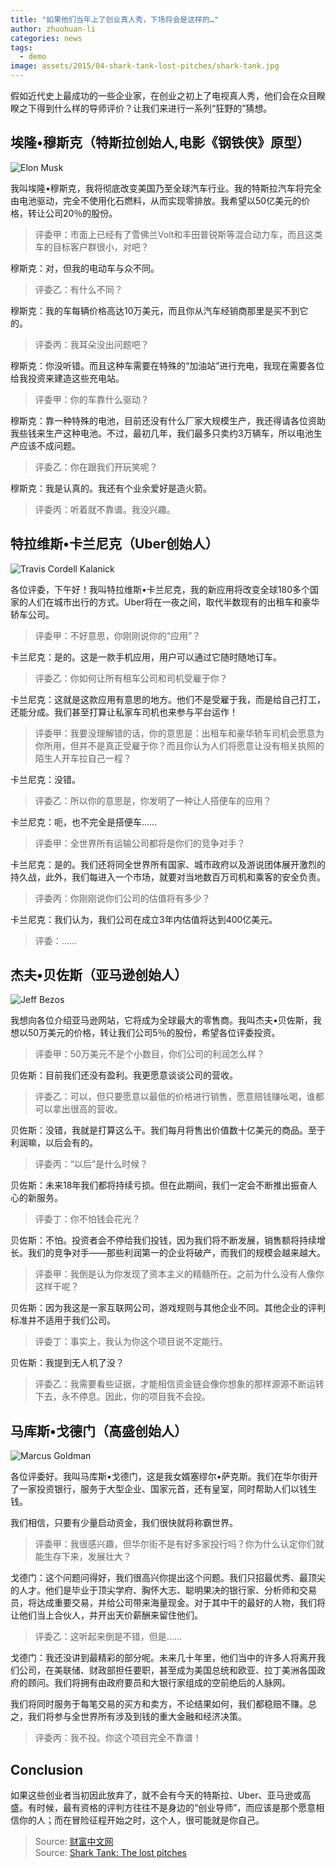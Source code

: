 ```yaml
---
title: "如果他们当年上了创业真人秀，下场将会是这样的…"
author: zhuohuan-li
categories: news
tags:
  - demo
image: assets/2015/04-shark-tank-lost-pitches/shark-tank.jpg
---
```


假如近代史上最成功的一些企业家，在创业之初上了电视真人秀，他们会在众目睽睽之下得到什么样的导师评价？让我们来进行一系列“狂野的”猜想。

## 埃隆•穆斯克（特斯拉创始人,电影《钢铁侠》原型）

![Elon Musk](/assets/2015/04-shark-tank-lost-pitches/elon-musk.jpg)

我叫埃隆•穆斯克，我将彻底改变美国乃至全球汽车行业。我的特斯拉汽车将完全由电池驱动，完全不使用化石燃料，从而实现零排放。我希望以50亿美元的价格，转让公司20％的股份。

> 评委甲：市面上已经有了雪佛兰Volt和丰田普锐斯等混合动力车，而且这类车的目标客户群很小，对吧？

穆斯克：对，但我的电动车与众不同。

> 评委乙：有什么不同？

穆斯克：我的车每辆价格高达10万美元，而且你从汽车经销商那里是买不到它的。

> 评委丙：我耳朵没出问题吧？

穆斯克：你没听错。而且这种车需要在特殊的“加油站”进行充电，我现在需要各位给我投资来建造这些充电站。

> 评委甲：你的车靠什么驱动？

穆斯克：靠一种特殊的电池，目前还没有什么厂家大规模生产，我还得请各位资助我些钱来生产这种电池。不过，最初几年，我们最多只卖约3万辆车，所以电池生产应该不成问题。

> 评委乙：你在跟我们开玩笑呢？

穆斯克：我是认真的。我还有个业余爱好是造火箭。

> 评委丙：听着就不靠谱。我没兴趣。

## 特拉维斯•卡兰尼克（Uber创始人）

![Travis Cordell Kalanick](/assets/2015/04-shark-tank-lost-pitches/travis-cordell-kalanick.jpg)

各位评委，下午好！我叫特拉维斯•卡兰尼克，我的新应用将改变全球180多个国家的人们在城市出行的方式。Uber将在一夜之间，取代半数现有的出租车和豪华轿车公司。

> 评委甲：不好意思，你刚刚说你的“应用”？

卡兰尼克：是的。这是一款手机应用，用户可以通过它随时随地订车。

> 评委乙：你如何让所有租车公司和司机受雇于你？

卡兰尼克：这就是这款应用有意思的地方。他们不是受雇于我，而是给自己打工，还能分成。我们甚至打算让私家车司机也来参与平台运作！

> 评委甲：我要没理解错的话，你的意思是：出租车和豪华轿车司机会愿意为你所用，但并不是真正受雇于你？而且你认为人们将愿意让没有相关执照的陌生人开车拉自己一程？

卡兰尼克：没错。

> 评委乙：所以你的意思是，你发明了一种让人搭便车的应用？

卡兰尼克：呃，也不完全是搭便车……

> 评委甲：全世界所有运输公司都将是你们的竞争对手？

卡兰尼克：是的。我们还将同全世界所有国家、城市政府以及游说团体展开激烈的持久战，此外，我们每进入一个市场，就要对当地数百万司机和乘客的安全负责。

> 评委丙：你刚刚说你们公司的估值将有多少？

卡兰尼克：我们认为，我们公司在成立3年内估值将达到400亿美元。

> 评委：……

## 杰夫•贝佐斯（亚马逊创始人）

![Jeff Bezos](/assets/2015/04-shark-tank-lost-pitches/jeff-bezos.jpg)

我想向各位介绍亚马逊网站，它将成为全球最大的零售商。我叫杰夫•贝佐斯，我想以50万美元的价格，转让我们公司5％的股份，希望各位评委投资。

> 评委甲：50万美元不是个小数目，你们公司的利润怎么样？

贝佐斯：目前我们还没有盈利。我更愿意谈谈公司的营收。

> 评委乙：可以，但只要愿意以最低的价格进行销售，愿意赔钱赚吆喝，谁都可以拿出很高的营收。

贝佐斯：没错，我就是打算这么干。我们每月将售出价值数十亿美元的商品。至于利润嘛，以后会有的。

> 评委丙：“以后”是什么时候？

贝佐斯：未来18年我们都将持续亏损。但在此期间，我们一定会不断推出振奋人心的新服务。

> 评委丁：你不怕钱会花光？

贝佐斯：不怕。投资者会不停给我们投钱，因为我们将不断发展，销售额将持续增长。我们的竞争对手——那些利润第一的企业将破产，而我们的规模会越来越大。

> 评委甲：我倒是认为你发现了资本主义的精髓所在。之前为什么没有人像你这样干呢？

贝佐斯：因为我这是一家互联网公司，游戏规则与其他企业不同。其他企业的评判标准并不适用于我们公司。

> 评委丁：事实上，我认为你这个项目说不定能行。

贝佐斯：我提到无人机了没？

> 评委乙：我需要看些证据，才能相信资金链会像你想象的那样源源不断运转下去，永不停息。因此，你的项目我不会投。

## 马库斯•戈德门（高盛创始人）

![Marcus Goldman](/assets/2015/04-shark-tank-lost-pitches/marcus-goldman.jpg)

各位评委好。我叫马库斯•戈德门，这是我女婿塞缪尔•萨克斯。我们在华尔街开了一家投资银行，服务于大型企业、国家元首，还有皇室，同时帮助人们以钱生钱。

我们相信，只要有少量启动资金，我们很快就将称霸世界。

> 评委甲：我很感兴趣，但华尔街不是有好多家投行吗？你为什么认定你们就能生存下来，发展壮大？

戈德门：这个问题问得好，我们很高兴你提出这个问题。我们只招最优秀、最顶尖的人才。他们是毕业于顶尖学府、胸怀大志、聪明果决的银行家、分析师和交易员，将达成重要交易，并给公司带来海量现金。对于其中干的最好的人物，我们将让他们当上合伙人，并开出天价薪酬来留住他们。

> 评委乙：这听起来倒是不错，但是……

戈德门：我还没讲到最精彩的部分呢。未来几十年里，他们当中的许多人将离开我们公司，在美联储、财政部担任要职，甚至成为美国总统和欧亚、拉丁美洲各国政府的顾问。我们将拥有由政府要员和大银行家组成的空前绝后的人脉网。

我们将同时服务于每笔交易的买方和卖方，不论结果如何，我们都稳赔不赚。总之，我们将参与全世界所有涉及到钱的重大金融和经济决策。

> 评委丙：我不投。你这个项目完全不靠谱！

## Conclusion

如果这些创业者当初因此放弃了，就不会有今天的特斯拉、Uber、亚马逊或高盛。有时候，最有资格的评判方往往不是身边的“创业导师”，而应该是那个愿意相信你的人；而在冒险征程开始之时，这个人，很可能就是你自己。

> Source: [财富中文网](http://www.fortunechina.com/business/c/2015-03/18/content_238224.htm)  
> Source: [Shark Tank: The lost pitches](https://fortune.com/2015/02/09/shark-tank-the-lost-pitches/)

